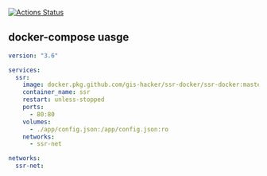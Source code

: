 [![Actions Status](https://github.com/winterssy/SSR-Docker/workflows/Publish%20Docker/badge.svg)](https://github.com/GIS-Hacker/SSR-Docker/actions)

## docker-compose uasge

```yml
version: "3.6"

services:
  ssr:
    image: docker.pkg.github.com/gis-hacker/ssr-docker/ssr-docker:master
    container_name: ssr
    restart: unless-stopped
    ports:
      - 80:80
    volumes:
      - ./app/config.json:/app/config.json:ro
    networks:
      - ssr-net

networks:
  ssr-net:
```

